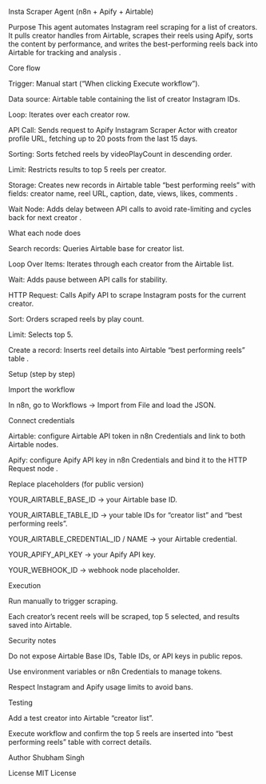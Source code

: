 Insta Scraper Agent (n8n + Apify + Airtable)

Purpose
This agent automates Instagram reel scraping for a list of creators. It pulls creator handles from Airtable, scrapes their reels using Apify, sorts the content by performance, and writes the best-performing reels back into Airtable for tracking and analysis .

Core flow

Trigger: Manual start (“When clicking Execute workflow”).

Data source: Airtable table containing the list of creator Instagram IDs.

Loop: Iterates over each creator row.

API Call: Sends request to Apify Instagram Scraper Actor with creator profile URL, fetching up to 20 posts from the last 15 days.

Sorting: Sorts fetched reels by videoPlayCount in descending order.

Limit: Restricts results to top 5 reels per creator.

Storage: Creates new records in Airtable table “best performing reels” with fields: creator name, reel URL, caption, date, views, likes, comments .

Wait Node: Adds delay between API calls to avoid rate-limiting and cycles back for next creator .

What each node does

Search records: Queries Airtable base for creator list.

Loop Over Items: Iterates through each creator from the Airtable list.

Wait: Adds pause between API calls for stability.

HTTP Request: Calls Apify API to scrape Instagram posts for the current creator.

Sort: Orders scraped reels by play count.

Limit: Selects top 5.

Create a record: Inserts reel details into Airtable “best performing reels” table .

Setup (step by step)

Import the workflow

In n8n, go to Workflows → Import from File and load the JSON.

Connect credentials

Airtable: configure Airtable API token in n8n Credentials and link to both Airtable nodes.

Apify: configure Apify API key in n8n Credentials and bind it to the HTTP Request node .

Replace placeholders (for public version)

YOUR_AIRTABLE_BASE_ID → your Airtable base ID.

YOUR_AIRTABLE_TABLE_ID → your table IDs for “creator list” and “best performing reels”.

YOUR_AIRTABLE_CREDENTIAL_ID / NAME → your Airtable credential.

YOUR_APIFY_API_KEY → your Apify API key.

YOUR_WEBHOOK_ID → webhook node placeholder.

Execution

Run manually to trigger scraping.

Each creator’s recent reels will be scraped, top 5 selected, and results saved into Airtable.

Security notes

Do not expose Airtable Base IDs, Table IDs, or API keys in public repos.

Use environment variables or n8n Credentials to manage tokens.

Respect Instagram and Apify usage limits to avoid bans.

Testing

Add a test creator into Airtable “creator list”.

Execute workflow and confirm the top 5 reels are inserted into “best performing reels” table with correct details.

Author
Shubham Singh

License
MIT License
